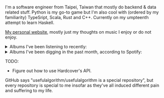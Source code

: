 I'm a software engineer from Taipei, Taiwan that mostly do backend & data related stuff. Python is my go-to game but I'm also cool with (ordered by my familiarity) TypeSript, Scala, Rust and C++. Currently on my umpteenth attempt to learn Haskell.

[My personal website](https://usefulalgorithm.github.io/), mostly just my thoughts on music I enjoy or do not enjoy.

<details>
<summary>Albums I've been listening to recently:</summary>

- 馬, by betcover!!
- 卵, by betcover!!
- Dip Friso, by Dip Friso
- Harmonica, by Bondo
- Seven Reorganisations, by Beatrice Dillon, Explore Ensemble
- Mahōgakkō, by Hakushi Hasegawa

</details>

<details>
<summary>Albums I've been digging in the past month, according to Spotify:</summary>

- 馬, by betcover!!
- Intrinsic Rhythm, by Perila
- Strange Meridians, by upsammy
- 卵, by betcover!!
- Mosaic, by Fennesz
- Leave Another Day, by Milan W.
- A Soft and Gatherable Star, by Jabu
- Inorganic Rites, by Krallice
- sentiment, by claire rousay
- False 02, by Selfsame
- Naya, by Dawuna
- Night Palace, by Mount Eerie
- In Full Effect, by Tim Reaper, Kloke
- A World Lit Only by Fire, by Godflesh

</details>

TODO:
- Figure out how to use Hardcover's API.

GitHub says "usefulalgorithm/usefulalgorithm is a special repository", but every repository is special to me insofar as they've all induced different pain and suffering to my life.